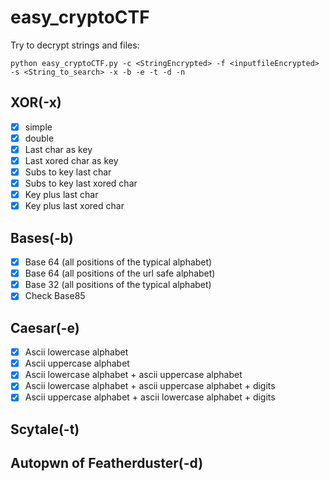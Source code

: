 # easy_cryptoCTF
Try to decrypt strings and files:
```
python easy_cryptoCTF.py -c <StringEncrypted> -f <inputfileEncrypted> -s <String_to_search> -x -b -e -t -d -n
```
## XOR(-x)
- [x] simple
- [x] double
- [x] Last char as key
- [x] Last xored char as key
- [x] Subs to key last char
- [x] Subs to key last xored char
- [x] Key plus last char
- [x] Key plus last xored char

## Bases(-b)
- [x] Base 64 (all positions of the typical alphabet)
- [x] Base 64 (all positions of the url safe alphabet)
- [x] Base 32 (all positions of the typical alphabet)
- [x] Check Base85

## Caesar(-e)
- [x] Ascii lowercase alphabet 
- [x] Ascii uppercase alphabet 
- [x] Ascii lowercase alphabet + ascii uppercase alphabet
- [x] Ascii lowercase alphabet + ascii uppercase alphabet + digits
- [x] Ascii uppercase alphabet + ascii lowercase alphabet + digits

## Scytale(-t)
## Autopwn of Featherduster(-d)


